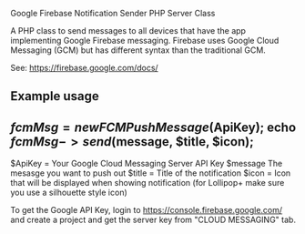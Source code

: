 Google Firebase Notification Sender PHP Server Class

A PHP class to send messages to all devices that have the app implementing Google Firebase messaging. Firebase uses Google Cloud Messaging (GCM) but has different syntax than the traditional GCM.

See: https://firebase.google.com/docs/

Example usage
-----------------------
$fcmMsg = new FCMPushMessage($ApiKey);
echo $fcmMsg->send($message, $title, $icon);
-----------------------

$ApiKey = Your Google Cloud Messaging Server API Key
$message The mesasge you want to push out
$title = Title of the notification
$icon = Icon that will be displayed when showing notification (for Lollipop+ make sure you use a silhouette style icon)

To get the Google API Key, login to https://console.firebase.google.com/ and create a project and get the server key from "CLOUD MESSAGING" tab.
